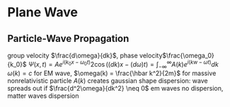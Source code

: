# Plane Wave
## Particle-Wave Propagation
group velocity $\frac{d\omega}{dk}$, phase velocity$\frac{\omega_0}{k_0}$
$\Psi(x,t) = Ae^{i(k_0x-\omega_0t)}2\cos((dk)x-(d\omega)t) = \int_{-\infty}^{\infty}A(k)e^{i(kw-\omega t)}dk$
	$\omega(k) =c$ for EM wave, $\omega(k) = \frac{\hbar k^2}{2m}$ for massive nonrelativistic particle
	$A(k)$ creates gaussian shape
dispersion: wave spreads out
	if $\frac{d^2\omega}{dk^2} \neq 0$
	em waves no dispersion, matter waves dispersion